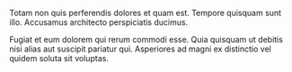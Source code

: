 Totam non quis perferendis dolores et quam est. Tempore quisquam sunt illo. Accusamus architecto perspiciatis ducimus.
 Fugiat et eum dolorem qui rerum commodi esse. Quia quisquam ut debitis nisi alias aut suscipit pariatur qui. Asperiores ad magni ex distinctio vel quidem soluta sit voluptas.